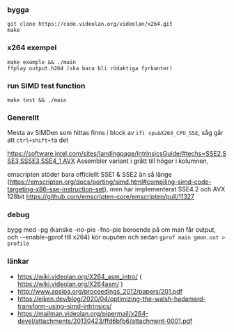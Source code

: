 ### bygga

```
git clone https://code.videolan.org/videolan/x264.git
make
```

### x264 exempel

```
make example && ./main
ffplay output.h264 (ska bara bli rödaktiga fyrkanter)
```

### run SIMD test function

`make test && ./main`

### Generellt

Mesta av SIMDen som hittas finns i block av `if( cpu&X264_CPU_SSE`, såg går att `ctrl+shift+f`a det

https://software.intel.com/sites/landingpage/IntrinsicsGuide/#techs=SSE2,SSE3,SSSE3,SSE4_1,AVX
Assembler variant i grått till höger i kolumnen,

emscripten stöder bara officiellt SSE1 & SSE2 än så länge (https://emscripten.org/docs/porting/simd.html#compiling-simd-code-targeting-x86-sse-instruction-set), men har implementerat SSE4.2 och AVX 128bit https://github.com/emscripten-core/emscripten/pull/11327

### debug

bygg med -pg (kanske -no-pie -fno-pie beroende på om man får output, och --enable-gprof till x264)
kör ouputen och sedan `gprof main gmon.out > profile`

### länkar

- https://wiki.videolan.org/X264_asm_intro/ ( https://wiki.videolan.org/X264asm/ )
- http://www.apsipa.org/proceedings_2012/papers/201.pdf
- https://eiken.dev/blog/2020/04/optimizing-the-walsh-hadamard-transform-using-simd-intrinsics/
- https://mailman.videolan.org/pipermail/x264-devel/attachments/20130423/ffd6bfb6/attachment-0001.pdf
